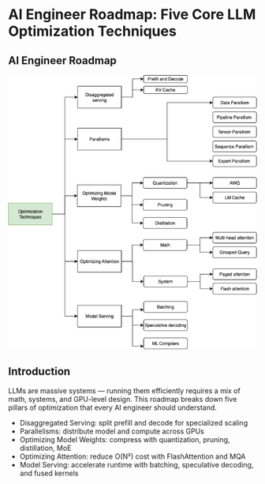 # AI Engineer Roadmap: Five Core LLM Optimization Techniques

## AI Engineer Roadmap 
![AI Engineer Roadmap](./assets/AI%20Inference%20Roadmap.png)

## Introduction

LLMs are massive systems — running them efficiently requires a mix of math, systems, and GPU-level design.  This roadmap breaks down five pillars of optimization that every AI engineer should understand.

- Disaggregated Serving: split prefill and decode for specialized scaling  
- Parallelisms: distribute model and compute across GPUs  
- Optimizing Model Weights: compress with quantization, pruning, distillation, MoE  
- Optimizing Attention: reduce O(N²) cost with FlashAttention and MQA  
- Model Serving: accelerate runtime with batching, speculative decoding, and fused kernels
